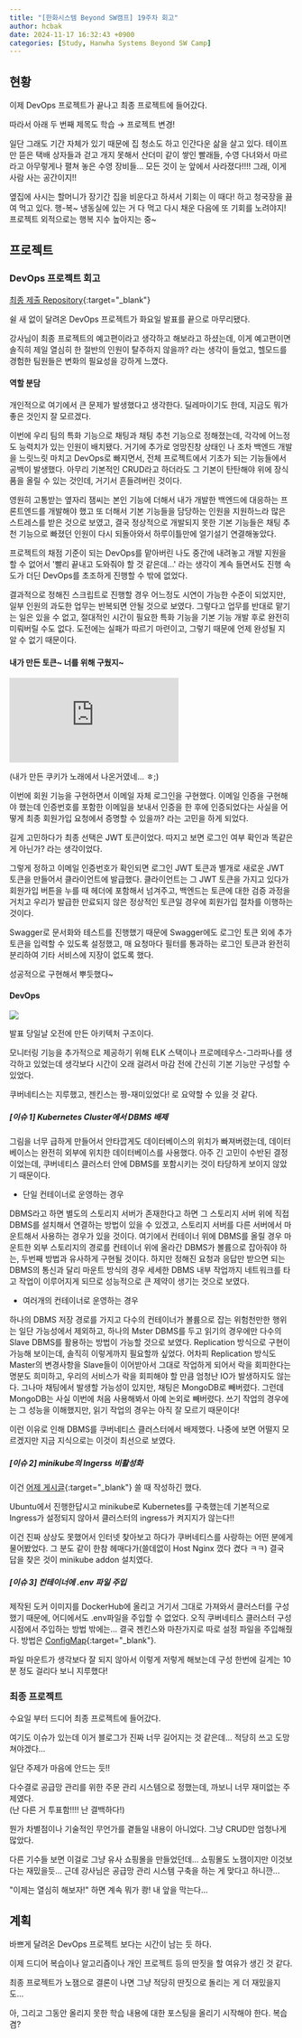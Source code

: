 ```yaml
---
title: "[한화시스템 Beyond SW캠프] 19주차 회고"
author: hcbak
date: 2024-11-17 16:32:43 +0900
categories: [Study, Hanwha Systems Beyond SW Camp]
---
```


## 현황
이제 DevOps 프로젝트가 끝나고 최종 프로젝트에 들어갔다.

따라서 아래 두 번째 제목도 학습 → 프로젝트 변경!

일단 그래도 기간 자체가 있기 때문에 집 청소도 하고 인간다운 삶을 살고 있다. 테이프만 뜯은 택배 상자들과 걷고 개지 못해서 산더미 같이 쌓인 빨래들, 수영 다녀와서 마르라고 아무렇게나 펼쳐 놓은 수영 장비들... 모든 것이 눈 앞에서 사라졌다!!!! 그래, 이게 사람 사는 공간이지!!

옆집에 사시는 할머니가 장기간 집을 비운다고 하셔서 기회는 이 때다! 하고 청국장을 끓여 먹고 있다. 행-복~ 냉동실에 있는 거 다 먹고 다시 채운 다음에 또 기회를 노려야지! 프로젝트 외적으로는 행복 지수 높아지는 중~

## 프로젝트
### DevOps 프로젝트 회고
[최종 제출 Repository](https://github.com/beyond-sw-camp/be10-4th-ErrorPrivate-DWBH){:target="_blank"}

쉴 새 없이 달려온 DevOps 프로젝트가 화요일 발표를 끝으로 마무리됐다.

강사님이 최종 프로젝트의 예고편이라고 생각하고 해보라고 하셨는데, 이게 예고편이면 솔직히 제일 열심히 한 절반의 인원이 탈주하지 않을까? 라는 생각이 들었고, 헬모드를 경험한 팀원들은 변화의 필요성을 강하게 느꼈다.

#### 역할 분담
개인적으로 여기에서 큰 문제가 발생했다고 생각한다. 딜레마이기도 한데, 지금도 뭐가 좋은 것인지 잘 모르겠다.

이번에 우리 팀의 특화 기능으로 채팅과 채팅 추천 기능으로 정해졌는데, 각각에 어느정도 능력치가 있는 인원이 배치됐다. 거기에 추가로 엉망진창 상태인 나 조차 백엔드 개발을 느릿느릿 마치고 DevOps로 빠지면서, 전체 프로젝트에서 기초가 되는 기능들에서 공백이 발생했다. 아무리 기본적인 CRUD라고 하더라도 그 기본이 탄탄해야 위에 장식품을 올릴 수 있는 것인데, 거기서 흔들려버린 것이다.

영원히 고통받는 옆자리 잼씨는 본인 기능에 더해서 내가 개발한 백엔드에 대응하는 프론트엔드를 개발해야 했고 또 더해서 기본 기능들을 담당하는 인원을 지원하느라 많은 스트레스를 받은 것으로 보였고, 결국 정상적으로 개발되지 못한 기본 기능들은 채팅 추천 기능으로 빠졌던 인원이 다시 되돌아와서 하루이틀만에 얼기설기 연결해놓았다.

프로젝트의 채점 기준이 되는 DevOps를 맡아버린 나도 중간에 내려놓고 개발 지원을 할 수 없어서 '빨리 끝내고 도와줘야 할 것 같은데...' 라는 생각이 계속 들면서도 진행 속도가 더딘 DevOps를 초조하게 진행할 수 밖에 없었다.

결과적으로 정해진 스크립트로 진행할 경우 어느정도 시연이 가능한 수준이 되었지만, 일부 인원의 과도한 업무는 반복되면 안될 것으로 보였다. 그렇다고 업무를 반대로 맡기는 일은 있을 수 없고, 절대적인 시간이 필요한 특화 기능을 기본 기능 개발 후로 완전히 미뤄버릴 수도 없다. 도전에는 실패가 따르기 마련이고, 그렇기 때문에 언제 완성될 지 알 수 없기 때문이다.

#### 내가 만든 토큰~ 너를 위해 구웠지~
<iframe src="https://www.youtube.com/embed/0M4QMVQJRsw" title="Cookie" frameborder="0" allow="accelerometer; autoplay; clipboard-write; encrypted-media; gyroscope; picture-in-picture; web-share" referrerpolicy="strict-origin-when-cross-origin" allowfullscreen></iframe>

(내가 만든 쿠키가 노래에서 나온거였네... ㅎ;)

이번에 회원 기능을 구현하면서 이메일 자체 로그인을 구현했다. 이메일 인증을 구현해야 했는데 인증번호를 포함한 이메일을 보내서 인증을 한 후에 인증되었다는 사실을 어떻게 최종 회원가입 요청에서 증명할 수 있을까? 라는 고민을 하게 되었다.

길게 고민하다가 최종 선택은 JWT 토큰이었다. 따지고 보면 로그인 여부 확인과 똑같은 게 아닌가? 라는 생각이었다.

그렇게 정하고 이메일 인증번호가 확인되면 로그인 JWT 토큰과 별개로 새로운 JWT 토큰을 만들어서 클라이언트에 발급했다. 클라이언트는 그 JWT 토큰을 가지고 있다가 회원가입 버튼을 누를 때 헤더에 포함해서 넘겨주고, 백엔드는 토큰에 대한 검증 과정을 거치고 우리가 발급한 만료되지 않은 정상적인 토큰일 경우에 회원가입 절차를 이행하는 것이다.

Swagger로 문서화와 테스트를 진행했기 때문에 Swagger에도 로그인 토큰 외에 추가 토큰을 입력할 수 있도록 설정했고, 매 요청마다 필터를 통과하는 로그인 토큰과 완전히 분리하여 기타 서비스에 지장이 없도록 했다.

성공적으로 구현해서 뿌듯했다~

#### DevOps
![](https://github.com/beyond-sw-camp/be10-4th-ErrorPrivate-DWBH/raw/main/uploads/DevOps/architecture.png)

발표 당일날 오전에 만든 아키텍처 구조이다.

모니터링 기능을 추가적으로 제공하기 위해 ELK 스택이나 프로메테우스-그라파나를 생각하고 있었는데 생각보다 시간이 오래 걸려서 마감 전에 간신히 기본 기능만 구성할 수 있었다.

쿠버네티스는 지루했고, 젠킨스는 짱-재미있었다! 로 요약할 수 있을 것 같다.

##### [이슈 1] Kubernetes Cluster에서 DBMS 배제
그림을 너무 급하게 만들어서 안타깝게도 데이터베이스의 위치가 빠져버렸는데, 데이터베이스는 완전히 외부에 위치한 데이터베이스를 사용했다. 아주 긴 고민이 수반된 결정이었는데, 쿠버네티스 클러스터 안에 DBMS를 포함시키는 것이 타당하게 보이지 않았기 때문이다.

- 단일 컨테이너로 운영하는 경우

DBMS라고 하면 별도의 스토리지 서버가 존재한다고 하면 그 스토리지 서버 위에 직접 DBMS를 설치해서 연결하는 방법이 있을 수 있겠고, 스토리지 서버를 다른 서버에서 마운트해서 사용하는 경우가 있을 것이다. 여기에서 컨테이너 위에 DBMS를 올릴 경우 마운트한 외부 스토리지의 경로를 컨테이너 위에 올라간 DBMS가 볼륨으로 잡아줘야 하는, 두번째 방법과 유사하게 구현될 것이다. 하지만 정해진 요청과 응답만 받으면 되는 DBMS의 통신과 달리 마운트 방식의 경우 세세한 DBMS 내부 작업까지 네트워크를 타고 작업이 이루어지게 되므로 성능적으로 큰 제약이 생기는 것으로 보였다.

- 여러개의 컨테이너로 운영하는 경우

하나의 DBMS 저장 경로를 가지고 다수의 컨테이너가 볼륨으로 잡는 위험천만한 행위는 일단 가능성에서 제외하고, 하나의 Mster DBMS를 두고 읽기의 경우에만 다수의 Slave DBMS를 활용하는 방법이 가능할 것으로 보였다. Replication 방식으로 구현이 가능해 보이는데, 솔직히 이렇게까지 필요할까 싶었다. 어차피 Replication 방식도 Master의 변경사항을 Slave들이 이어받아서 그대로 작업하게 되어서 락을 회피한다는 명분도 희미하고, 우리의 서비스가 락을 회피해야 할 만큼 엄청난 IO가 발생하지도 않는다. 그나마 채팅에서 발생할 가능성이 있지만, 채팅은 MongoDB로 빼버렸다. 그런데 MongoDB는 사실 이번에 처음 사용해봐서 아예 논외로 빼버렸다. 쓰기 작업의 경우에는 그 성능을 이해했지만, 읽기 작업의 경우는 아직 잘 모르기 때문이다!

이런 이유로 인해 DBMS를 쿠버네티스 클러스터에서 배제했다. 나중에 보면 어떨지 모르겠지만 지금 지식으로는 이것이 최선으로 보였다.

##### [이슈 2] minikube의 Ingerss 비활성화
이건 [어제 게시글](/posts/minikube-시작/#addons-ingress){:target="_blank"} 쓸 때 작성하긴 했다.

Ubuntu에서 진행한답시고 minikube로 Kubernetes를 구축했는데 기본적으로 Ingress가 설정되지 않아서 클러스터의 ingress가 켜지지가 않는다!!

이건 진짜 상상도 못했어서 인터넷 찾아보고 하다가 쿠버네티스를 사랑하는 어떤 분에게 물어봤었다. 그 분도 같이 한참 헤매다가(쓸데없이 Host Nginx 껐다 켰다 ㅋㅋ) 결국 답을 찾은 것이 minikube addon 설치였다.

##### [이슈 3] 컨테이너에 .env 파일 주입
제작된 도커 이미지를 DockerHub에 올리고 거기서 그대로 가져와서 클러스터를 구성했기 때문에, 어디에서도 .env파일을 주입할 수 없었다. 오직 쿠버네티스 클러스터 구성 시점에서 주입하는 방법 밖에는... 결국 젠킨스와 마찬가지로 따로 설정 파일을 주입해줬다. 방법은 [ConfigMap](https://kubernetes.io/ko/docs/concepts/configuration/configmap/){:target="_blank"}.

파일 마운트가 생각보다 잘 되지 않아서 이렇게 저렇게 해보는데 구성 한번에 길게는 10분 정도 걸리다 보니 지루했다!

### 최종 프로젝트
수요일 부터 드디어 최종 프로젝트에 들어갔다.

여기도 이슈가 있는데 이거 블로그가 진짜 너무 길어지는 것 같은데... 적당히 쓰고 도망쳐야겠다...

일단 주제가 마음에 안드는 듯!!

다수결로 공급망 관리를 위한 주문 관리 시스템으로 정했는데, 까보니 너무 재미없는 주제였다.  
(난 다른 거 투표함!!!! 난 결백하다!)

뭔가 차별점이나 기술적인 무언가를 곁들일 내용이 아니었다. 그냥 CRUD만 엄청나게 많았다.

다른 기수들 보면 이걸로 그냥 유사 쇼핑몰을 만들었던데... 쇼핑몰도 노잼이지만 이것보다는 재밌을듯... 근데 강사님은 공급망 관리 시스템 구축을 하는 게 맞다고 하니깐...

"이제는 열심히 해보자!" 하면 계속 뭐가 쾅! 내 앞을 막는다...

## 계획
바쁘게 달려온 DevOps 프로젝트 보다는 시간이 남는 듯 하다.

이제 드디어 복습이나 알고리즘이나 개인 프로젝트 등의 딴짓을 할 여유가 생긴 것 같다.

최종 프로젝트가 노잼으로 결론이 나면 그냥 적당히 딴짓으로 돌리는 게 더 재밌을지도...

아, 그리고 그동안 올리지 못한 학습 내용에 대한 포스팅을 올리기 시작해야 한다. 복습 겸?
